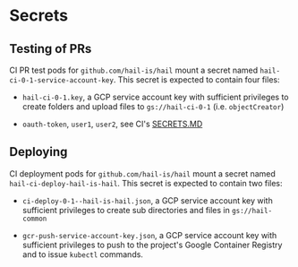 # Secrets
## Testing of PRs

CI PR test pods for `github.com/hail-is/hail` mount a secret named
`hail-ci-0-1-service-account-key`. This secret is expected to contain four files:

 - `hail-ci-0-1.key`, a GCP service account key with sufficient privileges to
   create folders and upload files to `gs://hail-ci-0-1` (i.e. `objectCreator`)

 - `oauth-token`, `user1`, `user2`, see CI's [SECRETS.MD](./ci/SECRETS.md)

## Deploying

CI deployment pods for `github.com/hail-is/hail` mount a secret named
`hail-ci-deploy-hail-is-hail`. This secret is expected to contain two files:

 - `ci-deploy-0-1--hail-is-hail.json`, a GCP service account key with sufficient
   privileges to create sub directories and files in `gs://hail-common`

 - `gcr-push-service-account-key.json`, a GCP service account key with
   sufficient privileges to push to the project's Google Container Registry and
   to issue `kubectl` commands.
